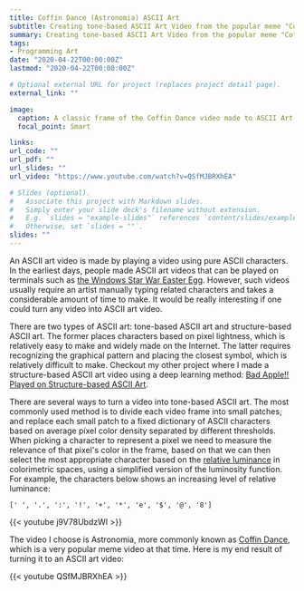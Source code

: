 ```yaml
---
title: Coffin Dance (Astronomia) ASCII Art
subtitle: Creating tone-based ASCII Art Video from the popular meme "Coffin Dance"
summary: Creating tone-based ASCII Art Video from the popular meme "Coffin Dance"
tags:
- Programming Art
date: "2020-04-22T00:00:00Z"
lastmod: "2020-04-22T00:00:00Z"

# Optional external URL for project (replaces project detail page).
external_link: ""

image:
  caption: A classic frame of the Coffin Dance video made to ASCII Art
  focal_point: Smart

links:
url_code: ""
url_pdf: ""
url_slides: ""
url_video: "https://www.youtube.com/watch?v=QSfMJBRXhEA"

# Slides (optional).
#   Associate this project with Markdown slides.
#   Simply enter your slide deck's filename without extension.
#   E.g. `slides = "example-slides"` references `content/slides/example-slides.md`.
#   Otherwise, set `slides = ""`.
slides: ""
---
```


An ASCII art video is made by playing a video using pure ASCII characters. In the earliest days, people made ASCII art videos that can be played on terminals such as [the Windows Star War Easter Egg](https://www.youtube.com/watch?v=UgKOgTxfvxE). However, such videos usually require an artist manually typing related characters and takes a considerable amount of time to make. It would be really interesting if one could turn any video into ASCII art video.

There are two types of ASCII art: tone-based ASCII art and structure-based ASCII art. The former places characters based on pixel lightness, which is relatively easy to make and widely made on the Internet. The latter requires recognizing the graphical pattern and placing the closest symbol, which is relatively difficult to make. Checkout my other project where I made a structure-based ASCII art video using a deep learning method: [Bad Apple!! Played on Structure-based ASCII Art](https://www.yunzhew.com/project/badapple-ascii/). 

There are several ways to turn a video into tone-based ASCII art. The most commonly used method is to divide each video frame into small patches, and replace each small patch to a fixed dictionary of ASCII characters based on average pixel color density separated by different thresholds. When picking a character to represent a pixel we need to measure the relevance of that pixel's color in the frame, based on that we can then select the most appropriate character based on the [relative luminance](https://en.wikipedia.org/wiki/Relative_luminance) in colorimetric spaces, using a simplified version of the luminosity function. For example, the characters below shows an increasing level of relative luminance:

```
[' ', '.', ':', '!', '+', '*', 'e', '$', '@', '8']
```

{{< youtube j9V78UbdzWI >}}

The video I choose is Astronomia, more commonly known as [Coffin Dance](https://www.youtube.com/watch?v=j9V78UbdzWI), which is a very popular meme video at that time. Here is my end result of turning it to an ASCII art video:

{{< youtube QSfMJBRXhEA >}}

